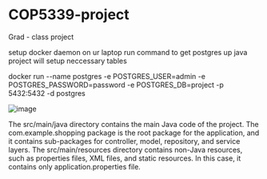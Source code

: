 # COP5339-project
Grad - class project

setup docker daemon on ur laptop run command to get postgres up java project will setup neccessary tables

docker run --name postgres -e POSTGRES_USER=admin -e POSTGRES_PASSWORD=password -e POSTGRES_DB=project -p 5432:5432 -d postgres

![image](https://user-images.githubusercontent.com/6902671/233868814-acb04043-e8b8-4de1-85f0-2e3e42585d26.png)

The src/main/java directory contains the main Java code of the project. 
The com.example.shopping package is the root package for the application, and it contains sub-packages for controller, model, repository, and service layers.
The src/main/resources directory contains non-Java resources, such as properties files, XML files, and static resources. In this case, it contains only application.properties file.

